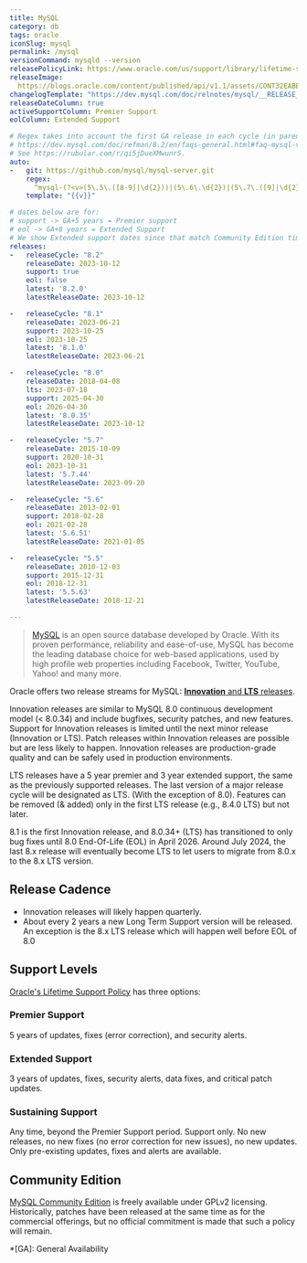 ```yaml
---
title: MySQL
category: db
tags: oracle
iconSlug: mysql
permalink: /mysql
versionCommand: mysqld --version
releasePolicyLink: https://www.oracle.com/us/support/library/lifetime-support-technology-069183.pdf
releaseImage: 
  https://blogs.oracle.com/content/published/api/v1.1/assets/CONT32EABEA4FBCC4464BD35F58CEEA2EAFD/Medium?format=jpg&channelToken=32954b2a813146c9b9a4fa99364eba8e
changelogTemplate: "https://dev.mysql.com/doc/relnotes/mysql/__RELEASE_CYCLE__/en/news-{{'__LATEST__'|replace:'.','-'}}.html"
releaseDateColumn: true
activeSupportColumn: Premier Support
eolColumn: Extended Support

# Regex takes into account the first GA release in each cycle (in parentheses)
# https://dev.mysql.com/doc/refman/8.2/en/faqs-general.html#faq-mysql-version-ga
# See https://rubular.com/r/qi5jDueXMwunrS.
auto:
-   git: https://github.com/mysql/mysql-server.git
    regex: 
      ^mysql-(?<v>(5\.5\.([8-9]|\d{2}))|(5\.6\.\d{2})|(5\.7\.([9]|\d{2}))|(8\.0\.(1[1-9]|[2-9]\d))|(8\.[1-9]\.\d+))$
    template: "{{v}}"

# dates below are for:
# support -> GA+5 years = Premier support
# eol -> GA+8 years = Extended Support
# We show Extended support dates since that match Community Edition timelines
releases:
-   releaseCycle: "8.2"
    releaseDate: 2023-10-12
    support: true
    eol: false
    latest: '8.2.0'
    latestReleaseDate: 2023-10-12

-   releaseCycle: "8.1"
    releaseDate: 2023-06-21
    support: 2023-10-25
    eol: 2023-10-25
    latest: '8.1.0'
    latestReleaseDate: 2023-06-21

-   releaseCycle: "8.0"
    releaseDate: 2018-04-08
    lts: 2023-07-18
    support: 2025-04-30
    eol: 2026-04-30
    latest: '8.0.35'
    latestReleaseDate: 2023-10-12

-   releaseCycle: "5.7"
    releaseDate: 2015-10-09
    support: 2020-10-31
    eol: 2023-10-31
    latest: '5.7.44'
    latestReleaseDate: 2023-09-20

-   releaseCycle: "5.6"
    releaseDate: 2013-02-01
    support: 2018-02-28
    eol: 2021-02-28
    latest: '5.6.51'
    latestReleaseDate: 2021-01-05

-   releaseCycle: "5.5"
    releaseDate: 2010-12-03
    support: 2015-12-31
    eol: 2018-12-31
    latest: '5.5.63'
    latestReleaseDate: 2018-12-21

---
```


> [MySQL](https://www.mysql.com/about/) is an open source database developed by Oracle. With its
> proven performance, reliability and ease-of-use, MySQL has become the leading database choice for
> web-based applications, used by high profile web properties including Facebook, Twitter, YouTube,
> Yahoo! and many more.

Oracle offers two release streams for MySQL:
[**Innovation** and **LTS** releases](https://blogs.oracle.com/mysql/post/introducing-mysql-innovation-and-longterm-support-lts-versions).

Innovation releases are similar to MySQL 8.0 continuous development model (< 8.0.34) and include bugfixes,
security patches, and new features. Support for Innovation releases is limited until the next minor release
(Innovation or LTS). Patch releases within Innovation releases are possible but are less likely to happen.
Innovation releases are production-grade quality and can be safely used in production environments.

LTS releases have a 5 year premier and 3 year extended support, the same as the previously supported releases.
The last version of a major release cycle will be designated as LTS. (With the exception of 8.0).
Features can be removed (& added) only in the first LTS release (e.g., 8.4.0 LTS) but not later.

8.1 is the first Innovation release,
and 8.0.34+ (LTS) has transitioned to only bug fixes until 8.0 End-Of-Life (EOL)
in April 2026. Around July 2024, the last 8.x release will eventually become LTS to
let users to migrate from 8.0.x to the 8.x LTS version.

## Release Cadence

- Innovation releases will likely happen quarterly.
- About every 2 years a new Long Term Support version will be released.
  An exception is the 8.x LTS release which will happen well before EOL of 8.0

## Support Levels

[Oracle's Lifetime Support Policy](https://www.mysql.com/support/) has three options:

### Premier Support

5 years of updates, fixes (error correction), and security alerts.

### Extended Support

3 years of updates, fixes, security alerts, data fixes, and critical patch updates.

### Sustaining Support

Any time, beyond the Premier Support period. Support only. No new releases, no new fixes (no error
correction for new issues), no new updates. Only pre-existing updates, fixes and alerts are
available.

## Community Edition

[MySQL Community Edition](https://www.mysql.com/products/community/) is freely available under GPLv2
licensing. Historically, patches have been released at the same time as for the commercial
offerings, but no official commitment is made that such a policy will remain.

*[GA]: General Availability
